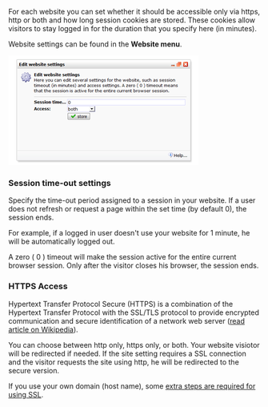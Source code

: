 For each website you can set whether it should be accessible only via
https, http or both and how long session cookies are stored. These
cookies allow visitors to stay logged in for the duration that you
specify here (in minutes).

Website settings can be found in the **Website menu**.

![website settings](images/wbsitesettings.png)

### Session time-out settings

Specify the time-out period assigned to a session in your website. If a
user does not refresh or request a page within the set time (by default
0), the session ends.

For example, if a logged in user doesn't use your website for 1 minute,
he will be automatically logged out.

A zero ( 0 ) timeout will make the session active for the entire current
browser session. Only after the visitor closes his browser, the session
ends.

### HTTPS Access

Hypertext Transfer Protocol Secure (HTTPS) is a combination of the
Hypertext Transfer Protocol with the SSL/TLS protocol to provide
encrypted communication and secure identification of a network web
server ([read article on
Wikipedia](http://en.wikipedia.org/wiki/HTTP_Secure)).

You can choose between http only, https only, or both. Your website
visiotor will be redirected if needed. If the site setting requires a
SSL connection and the visitor requests the site using http, he will be
redirected to the secure version.

If you use your own domain (host name), some [extra steps are required
for using
SSL](./your-website-in-copernica-through-secure-https).
